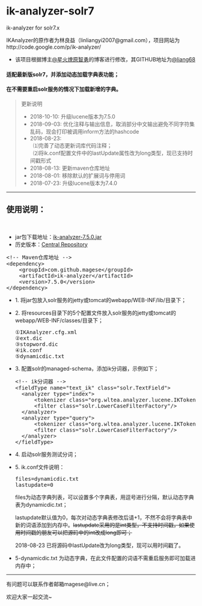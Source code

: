 # ik-analyzer-solr7
ik-analyzer for solr7.x
<p>IKAnalyzer的原作者为林良益（linliangyi2007@gmail.com），项目网站为http://code.google.com/p/ik-analyzer/</p>

* 该项目根据博主[@星火燎原智勇](http://www.cnblogs.com/liang1101/articles/6395016.html)的博客进行修改，其GITHUB地址为[@liang68](https://github.com/liang68)

<h4>适配最新版solr7，并添加动态加载字典表功能；</h4>
<h4>在不需要重启solr服务的情况下加载新增的字典。</h4>

>更新说明
>* 2018-10-10: 升级lucene版本为7.5.0
>* 2018-09-03: 优化注释与输出信息，取消部分中文输出避免不同字符集乱码，现会打印被调用inform方法的hashcode
>* 2018-08-23: 
<br>&nbsp;&nbsp;⑴完善了动态更新词库代码注释；
<br>&nbsp;&nbsp;⑵将ik.conf配置文件中的lastUpdate属性改为long类型，现已支持时间戳形式
>* 2018-08-13: 更新maven仓库地址
>* 2018-08-01: 移除默认的扩展词与停用词
>* 2018-07-23: 升级lucene版本为7.4.0

<hr>
<H2>使用说明：</H2><BR>

* jar包下载地址：[ik-analyzer-7.5.0.jar](https://search.maven.org/remotecontent?filepath=com/github/magese/ik-analyzer/7.5.0/ik-analyzer-7.5.0.jar)
* 历史版本：[Central Repository](https://search.maven.org/search?q=g:com.github.magese%20AND%20a:ik-analyzer&core=gav)

<pre>
&lt;!-- Maven仓库地址 --&gt;
&lt;dependency&gt;
    &lt;groupId&gt;com.github.magese&lt;/groupId&gt;
    &lt;artifactId&gt;ik-analyzer&lt;/artifactId&gt;
    &lt;version&gt;7.5.0&lt;/version&gt;
&lt;/dependency&gt;
</pre>
<ul>
    <li>
        <p>1. 将jar包放入solr服务的jetty或tomcat的webapp/WEB-INF/lib/目录下；</p>
    </li>
    <li>
        <p>2. 将resources目录下的5个配置文件放入solr服务的jetty或tomcat的webapp/WEB-INF/classes/目录下；</p>
<pre>
①IKAnalyzer.cfg.xml
②ext.dic
③stopword.dic
④ik.conf
⑤dynamicdic.txt
</pre>
    </li>
    <li>
        <p>3. 配置solr的managed-schema，添加ik分词器，示例如下；</p>
<pre>
&lt;!-- ik分词器 --&gt;
&lt;fieldType name="text_ik" class="solr.TextField"&gt;
  &lt;analyzer type="index"&gt;
      &lt;tokenizer class="org.wltea.analyzer.lucene.IKTokenizerFactory" useSmart="false" conf="ik.conf"/&gt;
      &lt;filter class="solr.LowerCaseFilterFactory"/&gt;
  &lt;/analyzer&gt;
  &lt;analyzer type="query"&gt;
      &lt;tokenizer class="org.wltea.analyzer.lucene.IKTokenizerFactory" useSmart="true" conf="ik.conf"/&gt;
      &lt;filter class="solr.LowerCaseFilterFactory"/&gt;
  &lt;/analyzer&gt;
&lt;/fieldType&gt;
</pre>
    </li>
    <li>
        <p>4. 启动solr服务测试分词；</p>
    </li>
    <li>
        <p>5. ik.conf文件说明：</p>
<pre>
files=dynamicdic.txt
lastupdate=0
</pre>
        <p>files为动态字典列表，可以设置多个字典表，用逗号进行分隔，默认动态字典表为dynamicdic.txt；</p>
        <p>lastupdate默认值为0，每次对动态字典表修改后请+1，不然不会将字典表中新的词语添加到内存中。<s>lastupdate采用的是int类型，不支持时间戳，如果使用时间戳的朋友可以把源码中的int改成long即可；</s></p>
        <p>2018-08-23 已将源码中lastUpdate改为long类型，现可以用时间戳了。</p>
    </li>
    <li>
        <p>5-dynamicdic.txt 为动态字典，在此文件配置的词语不需重启服务即可加载进内存中；</p>
    </li>
</ul>
<hr>

<p>有问题可以联系作者邮箱magese@live.cn；</p>
<p>欢迎大家一起交流~</p>

